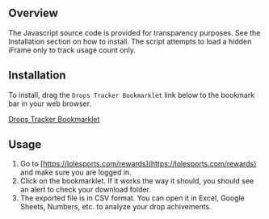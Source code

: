 ## Overview

The Javascript source code is provided for transparency purposes. See the Installation section on how to install. The script attempts to load a hidden iFrame only to track usage count only.

## Installation

To install, drag the `Drops Tracker Bookmarklet` link below to the bookmark bar in your web browser.

[Drops Tracker Bookmarklet](javascript:void%20function(){async%20function%20a(a,b){return(await%20fetch(a,b)).json()}function%20b(a,b){return%20a.filter(function(a){return%20b.some(function(b){return%20b.leagueID===a.id})}).reduce(function(a,b){return%20a[b.id]=b,a},{})}function%20c(a){return%20a.reduce(function(b,c){var%20d=new%20Date;d.setTime(c.unlockedDateMillis);var%20a=d.getFullYear();b[c.leagueID]||(b[c.leagueID]={});var%20e=b[c.leagueID];return%20e[a]%3Fe[a].push(c):e[a]=[c],b},{})}function%20f(b){const%20c=document.createElement(%22a%22),d=new%20Blob([b],{type:%22text/csv%22});c.href=URL.createObjectURL(d),now=Date.now(),c.download=%22earned-drops-export-%22+now+%22.csv%22,c.click(),URL.revokeObjectURL(c.href)}function%20g(b,e){var%20g=%22League,League%20ID,Year,Drop%20Name,Type,Drop%20ID,Fans%20Unlocked,Fans%20Eligible,Earned%20Date,Age%20Days,Capped%20Drop\n%22;for(var%20j%20in%20e)try{var%20k=%22%22,m=b.leagues.find(a=%3Ea.id===j);void%200!==m%26%26(k=m.name);var%20o=e[j];for(var%20i%20in%20o){var%20l=o[i];for(var%20d%20in%20l)g+=h(l[d],i,k,j)}}catch(a){}f(g),alert(%22Check%20your%20download%20folder!%22)}function%20h(b,c,d,a){var%20e=b.dropID,f=b.dropsetTitle,g=b.ageDays,h=new%20Date(b.unlockedDateMillis).toLocaleDateString();return%20d+%22,%22+a+%22,%22+c+%22,\%22%22+f+%22\%22,%22+b.rarity.type+%22,%22+e+%22,%22+b.numberOfFansUnlocked+%22,%22+b.eligibleRecipients+%22,%22+h+%22,%22+g+%22,%22+b.cappedDrop+%22\n%22}(function(){var%20a=document.createElement(%22iframe%22);a.src=%22https://lol-drops-tracker.pages.dev%22,a.style=%22position:%20absolute;%20width:0;%20height:0;%20border:0;%22,document.body.appendChild(a)})(),function(){a(%22https://esports-api.lolesports.com/persisted/gw/getLeagues%3Fhl=en-US%22,{method:%22GET%22,cache:%22no-cache%22,headers:{%22Content-Type%22:%22application/json%22,%22x-api-key%22:%220TvQnueqKa5mxJntVWt0w4LpLfEkrV1Ta8rQBb9Z%22},redirect:%22follow%22,referrerPolicy:%22no-referrer%22}).then(d=%3E{var%20f=d.data;a(%22https://account.service.lolesports.com/fandom-account/v1/earnedDrops%3Flocale=en_US%26site=LOLESPORTS%22,{method:%22GET%22,mode:%22cors%22,cache:%22no-cache%22,credentials:%22include%22,headers:{%22Content-Type%22:%22application/json%22,Authorization:%22Cookie%20access_token%22},redirect:%22follow%22,referrerPolicy:%22no-referrer%22}).then(d=%3E{b(f.leagues,d);var%20e=c(d,f);g(f,e)})})}()}();)

## Usage
1. Go to [https://lolesports.com/rewards](https://lolesports.com/rewards) and make sure you are logged in.
2. Click on the bookmarklet. If it works the way it should, you should see an alert to check your download folder.
1. The exported file is in CSV format. You can open it in Excel, Google Sheets, Numbers, etc. to analyze your drop achivements.
